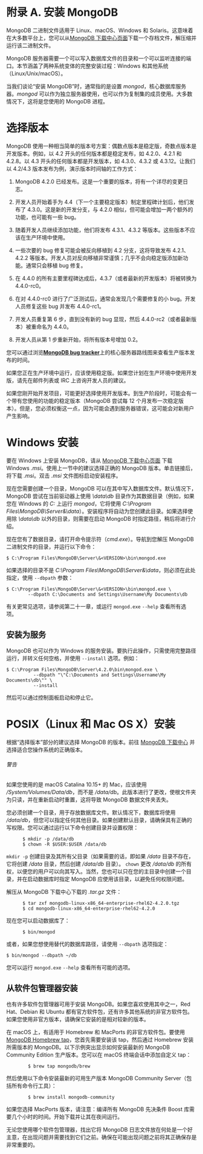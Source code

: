 # 附录 A. 安装 MongoDB

MongoDB 二进制文件适用于 Linux、macOS、Windows 和 Solaris。这意味着在大多数平台上，您可以从[MongoDB 下载中心页面](https://www.mongodb.com/download-center)下载一个存档文件，解压缩并运行该二进制文件。

MongoDB 服务器需要一个可以写入数据库文件的目录和一个可以监听连接的端口。本节涵盖了两种系统变体的完整安装过程：Windows 和其他系统（Linux/Unix/macOS）。

当我们谈论“安装 MongoDB”时，通常指的是设置 *mongod*，核心数据库服务器。*mongod* 可以作为独立服务器使用，也可以作为复制集的成员使用。大多数情况下，这将是您使用的 MongoDB 进程。

# 选择版本

MongoDB 使用一种相当简单的版本号方案：偶数点版本是稳定版，奇数点版本是开发版本。例如，以 4.2 开头的任何版本都是稳定发布，如 4.2.0、4.2.1 和 4.2.8。以 4.3 开头的任何版本都是开发版本，如 4.3.0、4.3.2 或 4.3.12。让我们以 4.2/4.3 版本发布为例，演示版本时间轴的工作方式：

1.  MongoDB 4.2.0 已经发布。这是一个重要的版本，将有一个详尽的变更日志。

1.  开发人员开始着手为 4.4（下一个主要稳定版本）制定里程碑计划后，他们发布了 4.3.0。这是新的开发分支，与 4.2.0 相似，但可能会增加一两个额外的功能，也可能有一些 bug。

1.  随着开发人员继续添加功能，他们将发布 4.3.1、4.3.2 等版本。这些版本不应该在生产环境中使用。

1.  一些次要的 bug 修复可能会被反向移植到 4.2 分支，这将导致发布 4.2.1、4.2.2 等版本。开发人员对反向移植非常谨慎；几乎不会向稳定版添加新功能。通常只会移植 bug 修复。

1.  在 4.4.0 的所有主要里程碑达成后，4.3.7（或者最新的开发版本）将被转换为 4.4.0-rc0。

1.  在对 4.4.0-rc0 进行了广泛测试后，通常会发现几个需要修复的小 bug。开发人员修复这些 bug 并发布 4.4.0-rc1。

1.  开发人员重复第 6 步，直到没有新的 bug 显现，然后 4.4.0-rc2（或者最新版本）被重命名为 4.4.0。

1.  开发人员从第 1 步重新开始，将所有版本号增加 0.2。

您可以通过浏览[**MongoDB bug tracker**](http://jira.mongodb.org)上的核心服务器路线图来查看生产版本发布的时间。

如果您正在生产环境中运行，应该使用稳定版。如果您计划在生产环境中使用开发版，请先在邮件列表或 IRC 上咨询开发人员的建议。

如果您刚开始开发项目，可能更好选择使用开发版本。到生产阶段时，可能会有一个带有您使用的功能的稳定版本（MongoDB 尝试每 12 个月发布一次稳定版本）。但是，您必须权衡这一点，因为可能会遇到服务器错误，这可能会对新用户产生影响。

# Windows 安装

要在 Windows 上安装 MongoDB，请从 [MongoDB 下载中心页面](https://oreil.ly/nZZd0) 下载 Windows *.msi*。使用上一节中的建议选择正确的 MongoDB 版本。单击链接后，将下载 *.msi*。双击 *.msi* 文件图标启动安装程序。

现在您需要创建一个目录，MongoDB 可以在其中写入数据库文件。默认情况下，MongoDB 尝试在当前驱动器上使用 *\data\db* 目录作为其数据目录（例如，如果您在 Windows 的 *C:* 上运行 *mongod*，它将使用 *C:\Program Files\MongoDB\Server\&<VERSION>\data*）。安装程序将自动为您创建此目录。如果选择使用除 *\data\db* 以外的目录，则需要在启动 MongoDB 时指定路径，稍后将进行介绍。

现在您有了数据目录，请打开命令提示符（*cmd.exe*）。导航到您解压 MongoDB 二进制文件的目录，并运行以下命令：

```
$ C:\Program Files\MongoDB\Server\&<VERSION>\bin\mongod.exe
```

如果选择的目录不是 *C:\Program Files\MongoDB\Server\&<VERSION>\data*，则必须在此处指定，使用 `--dbpath` 参数：

```
$ C:\Program Files\MongoDB\Server\&<VERSION>\bin\mongod.exe \
        --dbpath C:\Documents and Settings\Username\My Documents\db
```

有关更常见选项，请参阅第二十一章，或运行 `mongod.exe` `--help` 查看所有选项。

## 安装为服务

MongoDB 也可以作为 Windows 的服务安装。要执行此操作，只需使用完整路径运行，并转义任何空格，并使用 `--install` 选项。例如：

```
$ C:\Program Files\MongoDB\Server\4.2.0\bin\mongod.exe \
          --dbpath "\"C:\Documents and Settings\Username\My Documents\db\"" \
          --install
```

然后可以通过控制面板启动和停止它。

# POSIX（Linux 和 Mac OS X）安装

根据“选择版本”部分的建议选择 MongoDB 的版本。前往 [MongoDB 下载中心](https://oreil.ly/XEScg) 并选择适合您操作系统的正确版本。

###### 警告

如果您使用的是 macOS Catalina 10.15+ 的 Mac，应该使用 */System/Volumes/Data/db*，而不是 */data/db*。此版本进行了更改，使根文件夹为只读，并在重新启动时重置，这将导致 MongoDB 数据文件夹丢失。

您必须创建一个目录，用于存放数据库文件。默认情况下，数据库将使用 */data/db*，但您可以指定任何其他目录。如果创建默认目录，请确保具有正确的写权限。您可以通过运行以下命令创建目录并设置权限：

```
      $ mkdir -p /data/db
      $ chown -R $USER:$USER /data/db
```

`mkdir -p` 创建目录及其所有父目录（如果需要的话，即如果 */data* 目录不存在，它将创建 */data* 目录，然后创建 */data/db* 目录）。 `chown` 更改 */data/db* 的所有权，以便您的用户可以向其写入。当然，您也可以只在您的主目录中创建一个目录，并在启动数据库时指定 MongoDB 应使用该目录，以避免任何权限问题。

解压从 MongoDB 下载中心下载的 *.tar.gz* 文件：

```
      $ tar zxf mongodb-linux-x86_64-enterprise-rhel62-4.2.0.tgz
      $ cd mongodb-linux-x86_64-enterprise-rhel62-4.2.0
```

现在您可以启动数据库了：

```
      $ bin/mongod
```

或者，如果您想使用替代的数据库路径，请使用 `--dbpath` 选项指定：

```
$ bin/mongod --dbpath ~/db
```

您可以运行 `mongod.exe` `--help` 查看所有可能的选项。

## 从软件包管理器安装

也有许多软件包管理器可用于安装 MongoDB。如果您喜欢使用其中之一，Red Hat、Debian 和 Ubuntu 都有官方软件包，还有许多其他系统的非官方软件包。如果您使用非官方版本，请确保它安装的是相对较新的版本。

在 macOS 上，有适用于 Homebrew 和 MacPorts 的非官方软件包。要使用[MongoDB Homebrew tap](https://oreil.ly/9xoTe)，您首先需要安装该 tap，然后通过 Homebrew 安装所需版本的 MongoDB。以下示例突出显示如何安装最新的 MongoDB Community Edition 生产版本。您可以在 macOS 终端会话中添加自定义 tap：

```
        $ brew tap mongodb/brew
```

然后使用以下命令安装最新的可用生产版本 MongoDB Community Server（包括所有命令行工具）：

```
        $ brew install mongodb-community
```

如果您选择 MacPorts 版本，请注意：编译所有 MongoDB 先决条件 Boost 库需要几个小时的时间。开始下载并让其在夜间运行。

无论您使用哪个软件包管理器，找出它将 MongoDB 日志文件放在何处是一个好主意，在出现问题并需要找到它们之前。确保在可能出现问题之前将其正确保存是非常重要的。
